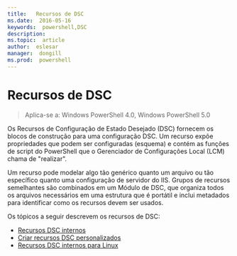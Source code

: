 ```yaml
---
title:   Recursos de DSC
ms.date:  2016-05-16
keywords:  powershell,DSC
description:  
ms.topic:  article
author:  eslesar
manager:  dongill
ms.prod:  powershell
---
```


# Recursos de DSC

>Aplica-se a: Windows PowerShell 4.0, Windows PowerShell 5.0

Os Recursos de Configuração de Estado Desejado (DSC) fornecem os blocos de construção para uma configuração DSC. Um recurso expõe propriedades que podem ser configuradas (esquema) e contém as funções de script do PowerShell que o Gerenciador de Configurações Local (LCM) chama de "realizar".

Um recurso pode modelar algo tão genérico quanto um arquivo ou tão específico quanto uma configuração de servidor do IIS.  Grupos de recursos semelhantes são combinados em um Módulo de DSC, que organiza todos os arquivos necessários em uma estrutura que é portátil e inclui metadados para identificar como os recursos devem ser usados.  

Os tópicos a seguir descrevem os recursos de DSC:

- [Recursos DSC internos](builtInResource.md)
- [Criar recursos DSC personalizados](authoringResource.md)
- [Recursos DSC internos para Linux](lnxBuiltInResources.md)



<!--HONumber=May16_HO3-->


